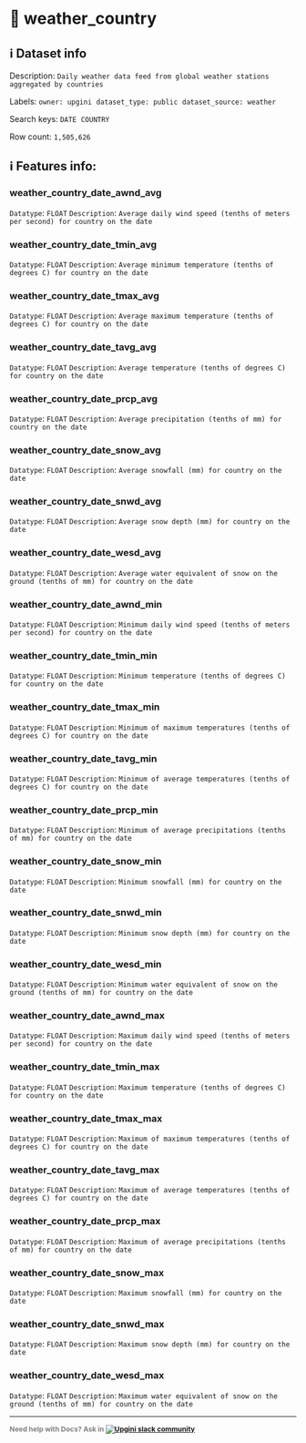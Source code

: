 # 📖 weather_country 
## ℹ️ Dataset info 
Description: `Daily weather data feed from global weather stations aggregated by countries` 

Labels: ` owner: upgini ` &nbsp;` dataset_type: public ` &nbsp;` dataset_source: weather ` &nbsp;

Search keys: 
` DATE ` &nbsp;` COUNTRY ` &nbsp;

Row count: `1,505,626` 

## ℹ️ Features info:

### weather_country_date_awnd_avg
`Datatype`: `FLOAT`
`Description`: `Average daily wind speed (tenths of meters per second) for country on the date`

### weather_country_date_tmin_avg
`Datatype`: `FLOAT`
`Description`: `Average minimum temperature (tenths of degrees C) for country on the date`

### weather_country_date_tmax_avg
`Datatype`: `FLOAT`
`Description`: `Average maximum temperature (tenths of degrees C) for country on the date`

### weather_country_date_tavg_avg
`Datatype`: `FLOAT`
`Description`: `Average temperature (tenths of degrees C) for country on the date`

### weather_country_date_prcp_avg
`Datatype`: `FLOAT`
`Description`: `Average precipitation (tenths of mm) for country on the date`

### weather_country_date_snow_avg
`Datatype`: `FLOAT`
`Description`: `Average snowfall (mm) for country on the date`

### weather_country_date_snwd_avg
`Datatype`: `FLOAT`
`Description`: `Average snow depth (mm) for country on the date`

### weather_country_date_wesd_avg
`Datatype`: `FLOAT`
`Description`: `Average water equivalent of snow on the ground (tenths of mm) for country on the date`

### weather_country_date_awnd_min
`Datatype`: `FLOAT`
`Description`: `Minimum daily wind speed (tenths of meters per second) for country on the date`

### weather_country_date_tmin_min
`Datatype`: `FLOAT`
`Description`: `Minimum temperature (tenths of degrees C) for country on the date`

### weather_country_date_tmax_min
`Datatype`: `FLOAT`
`Description`: `Minimum of maximum temperatures (tenths of degrees C) for country on the date`

### weather_country_date_tavg_min
`Datatype`: `FLOAT`
`Description`: `Minimum of average temperatures (tenths of degrees C) for country on the date`

### weather_country_date_prcp_min
`Datatype`: `FLOAT`
`Description`: `Minimum of average precipitations (tenths of mm) for country on the date`

### weather_country_date_snow_min
`Datatype`: `FLOAT`
`Description`: `Minimum snowfall (mm) for country on the date`

### weather_country_date_snwd_min
`Datatype`: `FLOAT`
`Description`: `Minimum snow depth (mm) for country on the date`

### weather_country_date_wesd_min
`Datatype`: `FLOAT`
`Description`: `Minimum water equivalent of snow on the ground (tenths of mm) for country on the date`

### weather_country_date_awnd_max
`Datatype`: `FLOAT`
`Description`: `Maximum daily wind speed (tenths of meters per second) for country on the date`

### weather_country_date_tmin_max
`Datatype`: `FLOAT`
`Description`: `Maximum temperature (tenths of degrees C) for country on the date`

### weather_country_date_tmax_max
`Datatype`: `FLOAT`
`Description`: `Maximum of maximum temperatures (tenths of degrees C) for country on the date`

### weather_country_date_tavg_max
`Datatype`: `FLOAT`
`Description`: `Maximum of average temperatures (tenths of degrees C) for country on the date`

### weather_country_date_prcp_max
`Datatype`: `FLOAT`
`Description`: `Maximum of average precipitations (tenths of mm) for country on the date`

### weather_country_date_snow_max
`Datatype`: `FLOAT`
`Description`: `Maximum snowfall (mm) for country on the date`

### weather_country_date_snwd_max
`Datatype`: `FLOAT`
`Description`: `Maximum snow depth (mm) for country on the date`

### weather_country_date_wesd_max
`Datatype`: `FLOAT`
`Description`: `Maximum water equivalent of snow on the ground (tenths of mm) for country on the date`



---

<span style="color:grey;font-weight:700;font-size:12px">
    Need help with Docs? Ask in
    <a href="https://4mlg.short.gy/join-upgini-community">
        <img alt="Upgini slack community" src="https://img.shields.io/badge/slack-@upgini-orange.svg?logo=slack">
    </a>
</span>